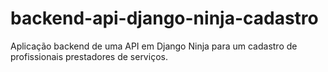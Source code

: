 # backend-api-django-ninja-cadastro
Aplicação backend de uma API em Django Ninja para um cadastro de profissionais prestadores de serviços.
